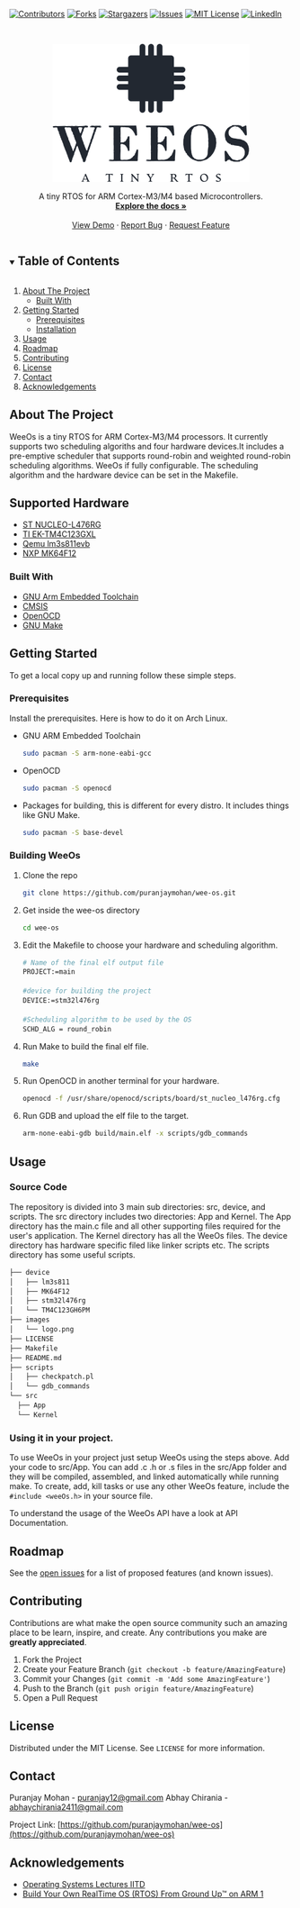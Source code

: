 <!--
*** Thanks for checking out the Best-README-Template. If you have a suggestion
*** that would make this better, please fork the repo and create a pull request
*** or simply open an issue with the tag "enhancement".
*** Thanks again! Now go create something AMAZING! :D
***
***
***
*** To avoid retyping too much info. Do a search and replace for the following:
*** puranjaymohan, wee-os, twitter_handle, puranjay12@gmail.com, WeeOs, A tiny RTOS for ARM Cortex-M3/M4 based Microcontrollers.
-->



<!-- PROJECT SHIELDS -->
<!--
*** I'm using markdown "reference style" links for readability.
*** Reference links are enclosed in brackets [ ] instead of parentheses ( ).
*** See the bottom of this document for the declaration of the reference variables
*** for contributors-url, forks-url, etc. This is an optional, concise syntax you may use.
*** https://www.markdownguide.org/basic-syntax/#reference-style-links
-->
[![Contributors][contributors-shield]][contributors-url]
[![Forks][forks-shield]][forks-url]
[![Stargazers][stars-shield]][stars-url]
[![Issues][issues-shield]][issues-url]
[![MIT License][license-shield]][license-url]
[![LinkedIn][linkedin-shield]][linkedin-url]



<!-- PROJECT LOGO -->
<br />
<p align="center">
  <a href="https://github.com/puranjaymohan/wee-os">
    <img src="images/logo.png" alt="Logo" width="350" height="245">
  </a>


  <p align="center">
    A tiny RTOS for ARM Cortex-M3/M4 based Microcontrollers.
    <br />
    <a href="https://github.com/puranjaymohan/wee-os"><strong>Explore the docs »</strong></a>
    <br />
    <br />
    <a href="https://github.com/puranjaymohan/wee-os">View Demo</a>
    ·
    <a href="https://github.com/puranjaymohan/wee-os/issues">Report Bug</a>
    ·
    <a href="https://github.com/puranjaymohan/wee-os/issues">Request Feature</a>
  </p>
</p>



<!-- TABLE OF CONTENTS -->
<details open="open">
  <summary><h2 style="display: inline-block">Table of Contents</h2></summary>
  <ol>
    <li>
      <a href="#about-the-project">About The Project</a>
      <ul>
        <li><a href="#built-with">Built With</a></li>
      </ul>
    </li>
    <li>
      <a href="#getting-started">Getting Started</a>
      <ul>
        <li><a href="#prerequisites">Prerequisites</a></li>
        <li><a href="#installation">Installation</a></li>
      </ul>
    </li>
    <li><a href="#usage">Usage</a></li>
    <li><a href="#roadmap">Roadmap</a></li>
    <li><a href="#contributing">Contributing</a></li>
    <li><a href="#license">License</a></li>
    <li><a href="#contact">Contact</a></li>
    <li><a href="#acknowledgements">Acknowledgements</a></li>
  </ol>
</details>



<!-- ABOUT THE PROJECT -->
## About The Project

WeeOs is a tiny RTOS for ARM Cortex-M3/M4 processors.
It currently supports two scheduling algoriths and four hardware devices.It includes a pre-emptive
scheduler that supports round-robin and weighted round-robin scheduling algorithms.
WeeOs if fully configurable. The scheduling algorithm and the hardware device can be set in the Makefile.

## Supported Hardware

* [ST NUCLEO-L476RG](https://www.st.com/en/evaluation-tools/nucleo-l476rg.html)
* [TI EK-TM4C123GXL](https://www.ti.com/tool/EK-TM4C123GXL)
* [Qemu lm3s811evb](https://wiki.qemu.org/Documentation/Platforms/ARM)
* [NXP MK64F12](https://www.nxp.com/products/processors-and-microcontrollers/arm-microcontrollers/general-purpose-mcus/k-series-cortex-m4/k6x-ethernet/kinetis-k64-120-mhz-256-kb-sram-microcontrollers-mcus-based-on-arm-cortex-m4-core:K64_120)

### Built With

* [GNU Arm Embedded Toolchain](https://developer.arm.com/tools-and-software/open-source-software/developer-tools/gnu-toolchain/gnu-rm/downloads)
* [CMSIS](https://www.arm.com/why-arm/technologies/cmsis)
* [OpenOCD](http://openocd.org/)
* [GNU Make](https://www.gnu.org/software/make/)



<!-- GETTING STARTED -->
## Getting Started

To get a local copy up and running follow these simple steps.

### Prerequisites

Install the prerequisites. Here is how to do it on Arch Linux.
* GNU ARM Embedded Toolchain
  ```sh
  sudo pacman -S arm-none-eabi-gcc
  ```
* OpenOCD
  ```sh
  sudo pacman -S openocd
  ```
* Packages for building, this is different for every distro. It includes things like GNU Make.
  ```sh
  sudo pacman -S base-devel
  ```

### Building WeeOs

1. Clone the repo
   ```sh
   git clone https://github.com/puranjaymohan/wee-os.git
   ```
2. Get inside the wee-os directory
   ```sh
   cd wee-os
   ```
3. Edit the Makefile to choose your hardware and scheduling algorithm. 
   ```sh
   # Name of the final elf output file                                             
   PROJECT:=main                                                                   
                                                                                   
   #device for building the project                                                
   DEVICE:=stm32l476rg                                                            
                                                                                   
   #Scheduling algorithm to be used by the OS                                      
   SCHD_ALG = round_robin 
   ```
4. Run Make to build the final elf file.
   ```sh
   make
   ```
5. Run OpenOCD in another terminal for your hardware.
   ```sh
   openocd -f /usr/share/openocd/scripts/board/st_nucleo_l476rg.cfg
   ```
6. Run GDB and upload the elf file to the target.
   ```sh
   arm-none-eabi-gdb build/main.elf -x scripts/gdb_commands
   ```

<!-- USAGE EXAMPLES -->
## Usage
### Source Code

The repository is divided into 3 main sub directories: src, device, and scripts.
The src directory includes two directories: App and Kernel. The App directory has the main.c file and all other supporting files required for the user's application. The Kernel directory has all the WeeOs files. The device directory has hardware specific filed like linker scripts etc. The scripts directory has some useful scripts.
  ```sh
├── device
│   ├── lm3s811
│   ├── MK64F12
│   ├── stm32l476rg
│   └── TM4C123GH6PM
├── images
│   └── logo.png
├── LICENSE
├── Makefile
├── README.md
├── scripts
│   ├── checkpatch.pl
│   └── gdb_commands
└── src
    ├── App
    └── Kernel
  ```

### Using it in your project.

To use WeeOs in your project just setup WeeOs using the steps above.
Add your code to src/App.
You can add .c .h or .s files in the src/App folder and they will be compiled, assembled, and linked automatically while running make.
To create, add, kill tasks or use any other WeeOs feature, include the `#include <weeOs.h>` in your source file. 

To understand the usage of the WeeOs API have a look at API Documentation.
<!-- ROADMAP -->
## Roadmap

See the [open issues](https://github.com/puranjaymohan/wee-os/issues) for a list of proposed features (and known issues).



<!-- CONTRIBUTING -->
## Contributing

Contributions are what make the open source community such an amazing place to be learn, inspire, and create. Any contributions you make are **greatly appreciated**.

1. Fork the Project
2. Create your Feature Branch (`git checkout -b feature/AmazingFeature`)
3. Commit your Changes (`git commit -m 'Add some AmazingFeature'`)
4. Push to the Branch (`git push origin feature/AmazingFeature`)
5. Open a Pull Request



<!-- LICENSE -->
## License

Distributed under the MIT License. See `LICENSE` for more information.



<!-- CONTACT -->
## Contact

Puranjay Mohan - puranjay12@gmail.com
Abhay Chirania - abhaychirania2411@gmail.com 

Project Link: [https://github.com/puranjaymohan/wee-os](https://github.com/puranjaymohan/wee-os)

<!-- ACKNOWLEDGEMENTS -->
## Acknowledgements

* [Operating Systems Lectures IITD](http://www.cse.iitd.ernet.in/os-lectures)
* [Build Your Own RealTime OS (RTOS) From Ground Up™ on ARM 1](https://www.udemy.com/course/rtos-building-from-ground-up-on-arm-processors/)

<!-- MARKDOWN LINKS & IMAGES -->
<!-- https://www.markdownguide.org/basic-syntax/#reference-style-links -->
[contributors-shield]: https://img.shields.io/github/contributors/puranjaymohan/wee-os.svg?style=for-the-badge
[contributors-url]: https://github.com/puranjaymohan/wee-os/graphs/contributors
[forks-shield]: https://img.shields.io/github/forks/puranjaymohan/wee-os.svg?style=for-the-badge
[forks-url]: https://github.com/puranjaymohan/wee-os/network/members
[stars-shield]: https://img.shields.io/github/stars/puranjaymohan/wee-os.svg?style=for-the-badge
[stars-url]: https://github.com/puranjaymohan/wee-os/stargazers
[issues-shield]: https://img.shields.io/github/issues/puranjaymohan/wee-os.svg?style=for-the-badge
[issues-url]: https://github.com/puranjaymohan/wee-os/issues
[license-shield]: https://img.shields.io/github/license/puranjaymohan/wee-os.svg?style=for-the-badge
[license-url]: https://github.com/puranjaymohan/wee-os/blob/master/LICENSE
[linkedin-shield]: https://img.shields.io/badge/-LinkedIn-black.svg?style=for-the-badge&logo=linkedin&colorB=555
[linkedin-url]: https://linkedin.com/in/puranjaymohan